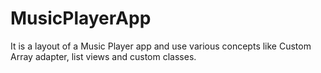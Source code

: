 # MusicPlayerApp
It is a layout of a Music Player app and use various concepts like Custom Array adapter, list views and custom classes.

